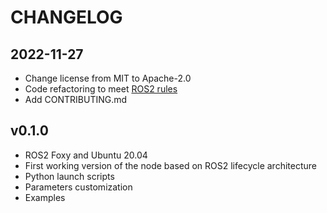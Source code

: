 CHANGELOG
=========

2022-11-27
----------
* Change license from MIT to Apache-2.0
* Code refactoring to meet [ROS2 rules](https://docs.ros.org/en/humble/The-ROS2-Project/Contributing/Code-Style-Language-Versions.html)
* Add CONTRIBUTING.md

v0.1.0
------
* ROS2 Foxy and Ubuntu 20.04
* First working version of the node based on ROS2 lifecycle architecture
* Python launch scripts
* Parameters customization
* Examples
